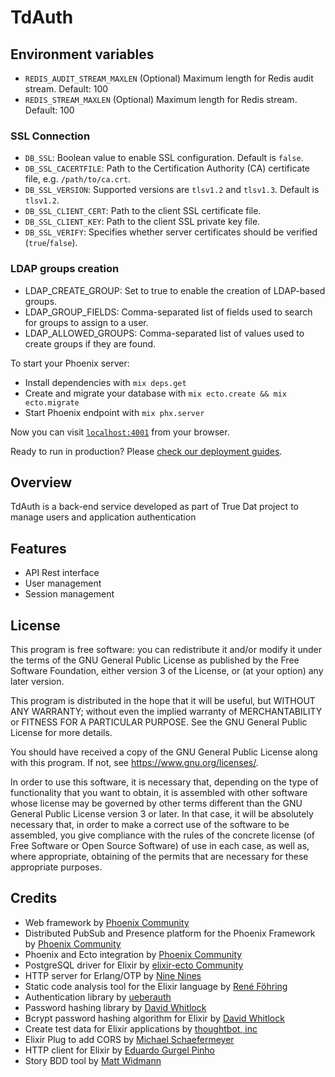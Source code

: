 # TdAuth

## Environment variables

- `REDIS_AUDIT_STREAM_MAXLEN` (Optional) Maximum length for Redis audit stream. Default: 100
- `REDIS_STREAM_MAXLEN` (Optional) Maximum length for Redis stream. Default: 100

### SSL Connection

- `DB_SSL`: Boolean value to enable SSL configuration. Default is `false`.
- `DB_SSL_CACERTFILE`: Path to the Certification Authority (CA) certificate file, e.g. `/path/to/ca.crt`.
- `DB_SSL_VERSION`: Supported versions are `tlsv1.2` and `tlsv1.3`. Default is `tlsv1.2`.
- `DB_SSL_CLIENT_CERT`: Path to the client SSL certificate file.
- `DB_SSL_CLIENT_KEY`: Path to the client SSL private key file.
- `DB_SSL_VERIFY`: Specifies whether server certificates should be verified (`true`/`false`).

### LDAP groups creation

- LDAP_CREATE_GROUP: Set to true to enable the creation of LDAP-based groups.
- LDAP_GROUP_FIELDS: Comma-separated list of fields used to search for groups to assign to a user.
- LDAP_ALLOWED_GROUPS: Comma-separated list of values used to create groups if they are found.

To start your Phoenix server:

- Install dependencies with `mix deps.get`
- Create and migrate your database with `mix ecto.create && mix ecto.migrate`
- Start Phoenix endpoint with `mix phx.server`

Now you can visit [`localhost:4001`](http://localhost:4001) from your browser.

Ready to run in production? Please [check our deployment guides](http://www.phoenixframework.org/docs/deployment).

## Overview

TdAuth is a back-end service developed as part of True Dat project to manage users and application authentication

## Features

- API Rest interface
- User management
- Session management

## License

This program is free software: you can redistribute it and/or modify it under the terms of the GNU General Public License as published by the Free Software Foundation, either version 3 of the License, or (at your option) any later version.

This program is distributed in the hope that it will be useful, but WITHOUT ANY WARRANTY; without even the implied warranty of MERCHANTABILITY or FITNESS FOR A PARTICULAR PURPOSE. See the GNU General Public License for more details.

You should have received a copy of the GNU General Public License along with this program. If not, see <https://www.gnu.org/licenses/>.

In order to use this software, it is necessary that, depending on the type of functionality that you want to obtain, it is assembled with other software whose license may be governed by other terms different than the GNU General Public License version 3 or later. In that case, it will be absolutely necessary that, in order to make a correct use of the software to be assembled, you give compliance with the rules of the concrete license (of Free Software or Open Source Software) of use in each case, as well as, where appropriate, obtaining of the permits that are necessary for these appropriate purposes.

## Credits

- Web framework by [Phoenix Community](http://www.phoenixframework.org/)
- Distributed PubSub and Presence platform for the Phoenix Framework by [Phoenix Community](http://www.phoenixframework.org/)
- Phoenix and Ecto integration by [Phoenix Community](http://www.phoenixframework.org/)
- PostgreSQL driver for Elixir by [elixir-ecto Community](http://hexdocs.pm/postgrex/)
- HTTP server for Erlang/OTP by [Nine Nines](https://ninenines.eu)
- Static code analysis tool for the Elixir language by [René Föhring](http://credo-ci.org/)
- Authentication library by [ueberauth](http://blog.overstuffedgorilla.com/)
- Password hashing library by [David Whitlock](https://hex.pm/packages/comeonin)
- Bcrypt password hashing algorithm for Elixir by [David Whitlock](https://github.com/riverrun/bcrypt_elixir)
- Create test data for Elixir applications by [thoughtbot, inc](https://hex.pm/packages/ex_machina)
- Elixir Plug to add CORS by [Michael Schaefermeyer](https://hex.pm/packages/cors_plug)
- HTTP client for Elixir by [Eduardo Gurgel Pinho](https://hex.pm/packages/httpoison)
- Story BDD tool by [Matt Widmann](https://github.com/cabbage-ex/cabbage)
